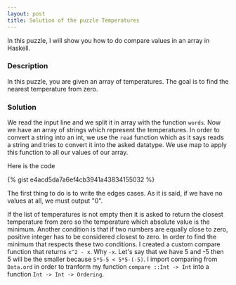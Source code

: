 ```yaml
---
layout: post
title: Solution of the puzzle Temperatures
---
```


In this puzzle, I will show you how to do compare values in an array in Haskell.

### Description

In this puzzle, you are given an array of temperatures. The goal is to find the nearest temperature from zero.

### Solution

We read the input line and we split it in array with the function `words`. Now we have an array of strings which represent the temperatures. In order to convert a string into an int, we use the `read` function which as it says reads a string and tries to convert it into the asked datatype. We use map to apply this function to all our values of our array.

Here is the code

{% gist e4acd5da7a6ef4cb3941a43834155032 %}

The first thing to do is to write the edges cases. As it is said, if we have no values at all, we must output "0".

If the list of temperatures is not empty then it is asked to return the closest temperature from zero so the temperature which absolute value is the minimum. Another condition is that if two numbers are equally close to zero, positive integer has to be considered closest to zero. In order to find the minimum that respects these two conditions. I created a custom compare function that returns `x^2 - x`. Why `-x`. Let's say that we have 5 and -5 then 5 will be the smaller because `5*5-5 < 5*5-(-5)`. I import comparing from `Data.ord` in order to tranform my function `compare ::Int -> Int` into a function `Int -> Int -> Ordering`.